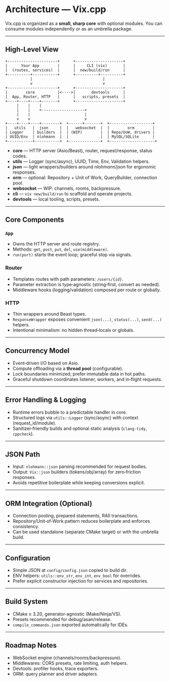 # Architecture — Vix.cpp

Vix.cpp is organized as a **small, sharp core** with optional modules. You can consume modules independently or as an umbrella package.

---

## High‑Level View

```
+----------------------+      +---------------------+
|      Your App        |      |     CLI (vix)       |
|  (routes, services)  |      |  new/build/run      |
+----------+-----------+      +----------+----------+
           |                               |
           v                               v
+----------------------+      +---------------------+
|        core          |<---->|       devtools      |
|  App, Router, HTTP   |      |   scripts, presets  |
+----+----+----+-------+      +---------------------+
     |    |    |
     |    |    +-------------------+
     |    |                        |
     v    v                        v
+----+----+----+--------+  +------+-------+  +-------------------+
|   utils   |  json     |  |   websocket  |  |        orm        |
| Logger    | builders  |  | (WIP)        |  | Repo/UoW, drivers |
| UUID/Env  | nlohmann  |  |              |  | MySQL/SQLite      |
+-----------+-----------+  +--------------+  +--------------------+
```

- **core** — HTTP server (Asio/Beast), router, request/response, status codes.
- **utils** — Logger (sync/async), UUID, Time, Env, Validation helpers.
- **json** — light wrappers/builders around _nlohmann/json_ for ergonomic responses.
- **orm** — optional: Repository + Unit of Work, QueryBuilder, connection pool.
- **websocket** — WIP: channels, rooms, backpressure.
- **cli** — `vix new/build/run` to scaffold and operate projects.
- **devtools** — local tooling, scripts, presets.

---

## Core Components

### `App`

- Owns the HTTP server and route registry.
- Methods: `get`, `post`, `put`, `del`, `use(middleware)`.
- `run(port)` starts the event loop; graceful stop via signals.

### Router

- Templates routes with path parameters: `/users/{id}`.
- Parameter extraction is type‑agnostic (string‑first, convert as needed).
- Middleware hooks (logging/validation) composed per route or globally.

### HTTP

- Thin wrappers around Beast types.
- `ResponseWrapper` exposes convenient `json(...)`, `status(...)`, `send(...)` helpers.
- Intentional minimalism: no hidden thread‑locals or globals.

---

## Concurrency Model

- Event‑driven I/O based on Asio.
- Compute offloading via a **thread pool** (configurable).
- Lock boundaries minimized; prefer immutable data in hot paths.
- Graceful shutdown coordinates listener, workers, and in‑flight requests.

---

## Error Handling & Logging

- Runtime errors bubble to a predictable handler in core.
- Structured logs via `utils::Logger` (sync/async) with context (request_id/module).
- Sanitizer‑friendly builds and optional static analysis (`clang-tidy`, `cppcheck`).

---

## JSON Path

- Input: `nlohmann::json` parsing recommended for request bodies.
- Output: `Vix::json` builders (tokens/obj/array) for zero‑friction responses.
- Avoids repetitive boilerplate while keeping conversions explicit.

---

## ORM Integration (Optional)

- Connection pooling, prepared statements, RAII transactions.
- Repository/Unit‑of‑Work pattern reduces boilerplate and enforces consistency.
- Can be used standalone (separate CMake target) or with the umbrella build.

---

## Configuration

- Simple JSON at `config/config.json` copied to build dir.
- ENV helpers: `utils::env_str`, `env_int`, `env_bool` for overrides.
- Prefer explicit constructor injection for services and repositories.

---

## Build System

- CMake ≥ 3.20, generator‑agnostic (Make/Ninja/VS).
- Presets recommended for debug/asan/release.
- `compile_commands.json` exported automatically for IDEs.

---

## Roadmap Notes

- WebSocket engine (channels/rooms/backpressure).
- Middlewares: CORS presets, rate limiting, auth helpers.
- Devtools: profiler hooks, trace exporters.
- ORM: query planner and driver adapters.
